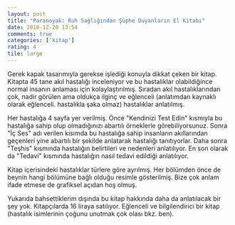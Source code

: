 ```yaml
---
layout: post
title: "Paranoyak: Ruh Sağlığından Şüphe Duyanların El Kitabı"
date: 2010-12-20 13:54
comments: true
categories: ['kitap']
rating: 4
tile: large
---
```

<script src="http://www.idefix.com/ncsi/productinfo.js" type="text/javascript"></script> <script type="text/javascript">// < ![CDATA[
_getProduct('D6YVE6N8M1SPL8CR3Y3J','81355','http:\/\/www.idefix.com')
// ]]></script>
Gerek kapak tasarımıyla gerekse işlediği konuyla dikkat çeken bir kitap. Kitapta 45 tane akıl hastalığı inceleniyor ve bu hastalıklar olabildiğince normal insanın anlaması için kolaylaştırılmış. Sıradan akıl hastalıklarından çok, nadir görülen ama oldukça ilginç ve eğlenceli (anlatımdan kaynaklı olarak eğlenceli. hastalıkla şaka olmaz) hastalıklar anlatılmış.

Her hastalığa 4 sayfa yer verilmiş. Önce "Kendinizi Test Edin" kısmıyla bu hastalığa sahip olup olmadığınızı abartılı örneklerle görebiliyorsunuz. Sonra "İç Ses" adı verilen kısımda bu hastalığa sahip insanların akıllarından geçenleri yine abartılı bir şekilde anlatarak hastalığı tanıtıyorlar. Daha sonra "Teşhis" kısmında hastalığın belirtileri ve nedenleri anlatılıyor. En son olarak da "Tedavi" kısmında hastalığın nasıl tedavi edildiği anlatılıyor.

Kitap içerisindeki hastalıklar türlere göre ayrılmış. Her bölümden önce de beynin hangi bölümüne bağlı olduğu resimle gösterilmiş. Bize çok anlam ifade etmese de grafiksel açıdan hoş olmuş.

Yukarıda bahsettiklerim dışında bu kitap hakkında daha da anlatılacak bir şey yok. Kitapçılarda 16 liraya satılıyor. Eğlenceli ve bilgilendirici bir kitap (hastalık isimlerinin çoğunu unutmak çok olası bkz. ben).
